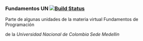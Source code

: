### Fundamentos UN  [![Build Status](https://travis-ci.org/CostGranda/Fundamentos_UN.svg?branch=master)](https://travis-ci.org/CostGranda/Fundamentos_UN)
Parte de algunas unidades de la materia virtual Fundamentos de Programación 

de la *Universidad Nacional de Colombia Sede Medellin*
